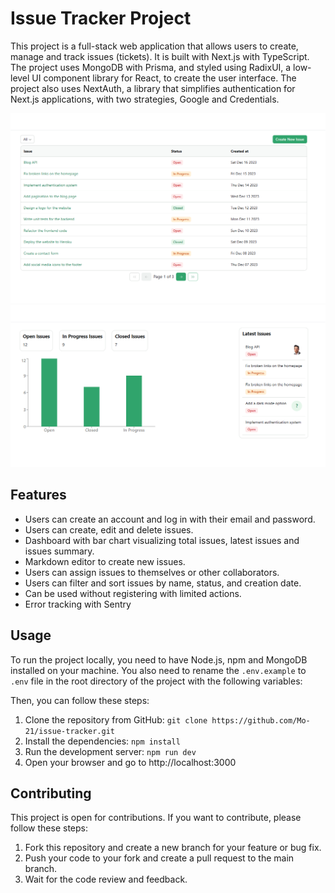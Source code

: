 # Issue Tracker Project

This project is a full-stack web application that allows users to create, manage and track issues (tickets). It is built with Next.js with TypeScript. The project uses MongoDB with Prisma, and styled using RadixUI, a low-level UI component library for React, to create the user interface. The project also uses NextAuth, a library that simplifies authentication for Next.js applications, with two strategies, Google and Credentials.

![main-page](./public/issues_list.png)
![issue-page](./public/issue_main.png)

## Features

- Users can create an account and log in with their email and password.
- Users can create, edit and delete issues.
- Dashboard with bar chart visualizing total issues, latest issues and issues summary.
- Markdown editor to create new issues.
- Users can assign issues to themselves or other collaborators.
- Users can filter and sort issues by name, status, and creation date.
- Can be used without registering with limited actions.
- Error tracking with Sentry

## Usage

To run the project locally, you need to have Node.js, npm and MongoDB installed on your machine. You also need to rename the `.env.example` to `.env` file in the root directory of the project with the following variables:

Then, you can follow these steps:

1. Clone the repository from GitHub: `git clone https://github.com/Mo-21/issue-tracker.git`
2. Install the dependencies: `npm install`
3. Run the development server: `npm run dev`
4. Open your browser and go to http://localhost:3000

## Contributing

This project is open for contributions. If you want to contribute, please follow these steps:

1. Fork this repository and create a new branch for your feature or bug fix.
2. Push your code to your fork and create a pull request to the main branch.
3. Wait for the code review and feedback.
